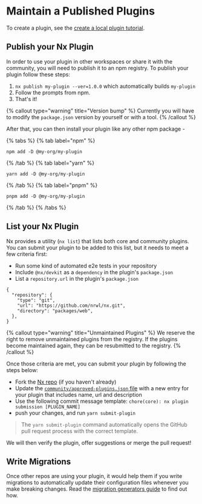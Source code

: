 # Maintain a Published Plugins

To create a plugin, see the [create a local plugin tutorial](/extending-nx/tutorials/create-plugin).

## Publish your Nx Plugin

In order to use your plugin in other workspaces or share it with the community, you will need to publish it to an npm registry. To publish your plugin follow these steps:

1. `nx publish my-plugin --ver=1.0.0` which automatically builds `my-plugin`
2. Follow the prompts from npm.
3. That's it!

{% callout type="warning" title="Version bump" %}
Currently you will have to modify the `package.json` version by yourself or with a tool.
{% /callout %}

After that, you can then install your plugin like any other npm package -

{% tabs %}
{% tab label="npm" %}

```shell
npm add -D @my-org/my-plugin
```

{% /tab %}
{% tab label="yarn" %}

```shell
yarn add -D @my-org/my-plugin
```

{% /tab %}
{% tab label="pnpm" %}

```shell
pnpm add -D @my-org/my-plugin
```

{% /tab %}
{% /tabs %}

## List your Nx Plugin

Nx provides a utility (`nx list`) that lists both core and community plugins. You can submit your plugin to be added to this list, but it needs to meet a few criteria first:

- Run some kind of automated e2e tests in your repository
- Include `@nx/devkit` as a `dependency` in the plugin's `package.json`
- List a `repository.url` in the plugin's `package.json`

```jsonc {% fileName="package.json" %}
{
  "repository": {
    "type": "git",
    "url": "https://github.com/nrwl/nx.git",
    "directory": "packages/web",
  },
}
```

{% callout type="warning" title="Unmaintained Plugins" %}
We reserve the right to remove unmaintained plugins from the registry. If the plugins become maintained again, they can be resubmitted to the registry.
{% /callout %}

Once those criteria are met, you can submit your plugin by following the steps below:

- Fork the [Nx repo](https://github.com/nrwl/nx/fork) (if you haven't already)
- Update the [`community/approved-plugins.json` file](https://github.com/nrwl/nx/blob/master/community/approved-plugins.json) with a new entry for your plugin that includes name, url and description
- Use the following commit message template: `chore(core): nx plugin submission [PLUGIN_NAME]`
- push your changes, and run `yarn submit-plugin`

> The `yarn submit-plugin` command automatically opens the GitHub pull request process with the correct template.

We will then verify the plugin, offer suggestions or merge the pull request!

## Write Migrations

Once other repos are using your plugin, it would help them if you write migrations to automatically update their configuration files whenever you make breaking changes. Read the [migration generators guide](/extending-nx/recipes/migration-generators) to find out how.
